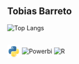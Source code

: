 ## Tobias Barreto

![Top Langs](https://github-readme-stats.vercel.app/api/top-langs/?username=tobiasrbarreto&show_icons=true&theme=github_dark_dimmed)
<!--
Tutorial:
https://github.com/anuraghazra/github-readme-stats/blob/master/readme.md#github-stats-card
 [![Anurag's GitHub stats](https://github-readme-stats.vercel.app/api?username=tobiasrbarreto&show_icons=true&theme=github_dark_dimmed)](https://github.com/anuraghazra/github-readme-stats) 
-->

<div style="display: inline_block"><br>
  <img align="center" alt="Python" height="30" width="30" src="https://raw.githubusercontent.com/devicons/devicon/master/icons/python/python-original.svg">
  <img align="center" alt="Powerbi" height="30" width="30" src="https://img.icons8.com/fluency/48/power-bi-2021.png" alt="power-bi-2021"/>
  <img align="center" alt="R" height="30" width="30" src="https://img.icons8.com/fluency/48/r-project.png" alt="r-project"/> 
</div>

<!--
  ##
<div> 
  <a href=""><img src="https://img.shields.io/badge/YouTube-FF0000?style=for-the-badge&logo=youtube&logoColor=white" target="_blank"></a>
  <a href=""><img src="https://img.shields.io/badge/-Instagram-%23E4405F?style=for-the-badge&logo=instagram&logoColor=white" target="_blank"></a>
 	<a href=""><img src="https://img.shields.io/badge/Twitch-9146FF?style=for-the-badge&logo=twitch&logoColor=white" target="_blank"></a>
 <a href=""><img src="https://img.shields.io/badge/Discord-7289DA?style=for-the-badge&logo=discord&logoColor=white" target="_blank"></a> 
  <a href = ""><img src="https://img.shields.io/badge/-Gmail-%23333?style=for-the-badge&logo=gmail&logoColor=white" target="_blank"></a>
  <a href=""><img src="https://img.shields.io/badge/-LinkedIn-%230077B5?style=for-the-badge&logo=linkedin&logoColor=white" target="_blank"></a> 
  
</div>
-->
